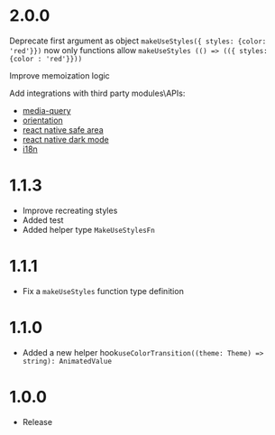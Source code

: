 # 2.0.0

Deprecate first argument as object `makeUseStyles({ styles: {color: 'red'}})` now only functions allow `makeUseStyles (() => (({ styles: {color : 'red'}}))`

Improve memoization logic

Add integrations with third party modules\APIs:

- [media-query](docs/media-query.md)
- [orientation](docs/orientation.md)
- [react native safe area](docs/safe-area.md)
- [react native dark mode](docs/safe-area.md)
- [i18n](docs/i18n.md)

# 1.1.3

- Improve recreating styles
- Added test
- Added helper type `MakeUseStylesFn`

# 1.1.1

- Fix a `makeUseStyles` function type definition

# 1.1.0

- Added a new helper hook`useColorTransition((theme: Theme) => string): AnimatedValue`

# 1.0.0

- Release
